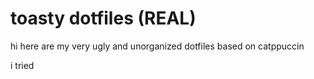 # toasty dotfiles (REAL)
hi here are my very ugly and unorganized dotfiles based on catppuccin

i tried
